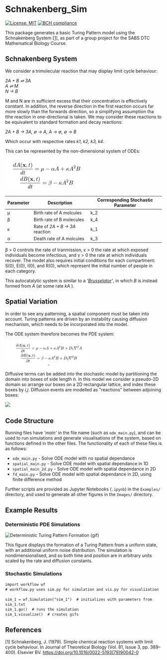 # Schnakenberg_Sim

[![License: MIT](https://img.shields.io/badge/License-MIT-green.svg)](https://opensource.org/licenses/MIT)
[![BCH compliance](https://bettercodehub.com/edge/badge/KCGallagher/Schnakenberg_Sim?branch=master)](https://bettercodehub.com/)


This package generates a basic Turing Pattern model using the Schnakenberg System [[1](#references)], as part of a group project for the SABS DTC Mathematical Biology Course.

## Schnakenberg System

We consider a trimolecular reaction that may display limit cycle behaviour:

_2A + B ⇌ 3A_  
_A ⇌ M_  
_N → B_  

M and N are in sufficient excess that their concentration is effectively constant. In addition, the reverse direction in the first reaction occurs far more slowly than the forwards direction, so a simplifying assumption tha tthe reaction in one-directional is taken. We may consider these reactions to be equivalent to standard formation and decay reactions: 

_2A + B → 3A, ∅ → A, A → ∅, ∅ → B_

Which occur with respective rates _k1, k2, k3, k4_.

This can be represented by the non-dimensional system of ODEs:

![ODES model](./Images/ode.png)


| Parameter     | Description                                   | Corresponding Stochastic Parameter|
| ------------- | --------------------------------------------- |-----------------------------------|
| μ             | Birth rate of A molcules | k_2 |    
| β             | Birth rate of B molecules   | k_4  |
| κ             | Rate of _2A + B → 3A_  reaction     | k_1 |
| α             | Death rate of A molcules    | k_3  |

β > 0 controls the rate of tranmission, κ > 0 the rate at which exposed individuals become infectious, and γ > 0 the rate at which individuals recover. The model also requires initial conditions for each compartment: S(0), E(0), I(0), and R(0), which represent the initial number of people in each category.


This autocatalytic system is similar to a _'[Brusselator](https://en.wikipedia.org/wiki/Brusselator)'_, in which _B_ is instead formed from _A_ (at some rate _kA_ ).

## Spatial Variation
In order to see any patterning, a spatial component must be taken into account. Turing patterns are driven by an instability causing diffusion mechanism, which needs to be incorporated into the model.

The ODE system therefore becomes the PDE system:

![PES model](./Images/pde.png)

Diffusive terms can be added into the stochastic model by partitioning the domain into boxes of side length _h_. In this model we consider a pseudo-2D domain so arrange our boxes on a 2D rectangular lattice, and index these boxes by _i,j_. Diffusion events are modelled as "reactions" between adjoining boxes:

<img src="https://render.githubusercontent.com/render/math?math=A_{(i,j)} \quad \xrightarrow{d} \quad A_{(i \pm 1,j\pm 1)} , \quad d := D/h^2">


## Code Structure

Running files have _'main'_ in the file name (such as `ode_main.py`), and can be used to run simulations and generate visualisations of the system, based on functions defined in the other files. The functionality of each of these files is as follows:

* `ode_main.py` - Solve ODE model with no spatial dependance  
* `spatial_main.py` - Solve ODE model with spatial dependance in 1D  
* `spatial_main_2d.py` - Solve ODE model with spatial dependance in 2D  
* `fd_main.py` - Solve ODE model with spatial dependance in 2D, using finite difference method  

Further scripts are provided as Jupyter Notebooks (`.ipynb`) in the `Examples/` directory, and used to generate all other figures in the `Images/` directory.

## Example Results
### Deterministic PDE Simulations
![Deterministic Turing Pattern Formation (gif)](Images/Spatial_ODE/Turing_Evolution_Const2.gif)  

This figure displays the formation of a Turing Pattern from a uniform state, with an additional uniform noise distribution. The simulation is nondimensionalised, and so both time and position are in arbitrary units scaled by the rate and diffusion constants.

### Stochastic Simulations


```
import workflow wf
# workflow.py uses sim.py for simulation and vis.py for visualization

sim_1 = wf.Simulation("sim_1")  # initializes with parameters from sim_1.txt
sim_1.go()  # runs the simulation
sim_1.visualize()  # creates gifs

```


## References

[1] Schnakenberg, J. (1979). Simple chemical reaction systems with limit cycle behaviour. In Journal of Theoretical Biology (Vol. 81, Issue 3, pp. 389–400). Elsevier BV. https://doi.org/10.1016/0022-5193(79)90042-0
